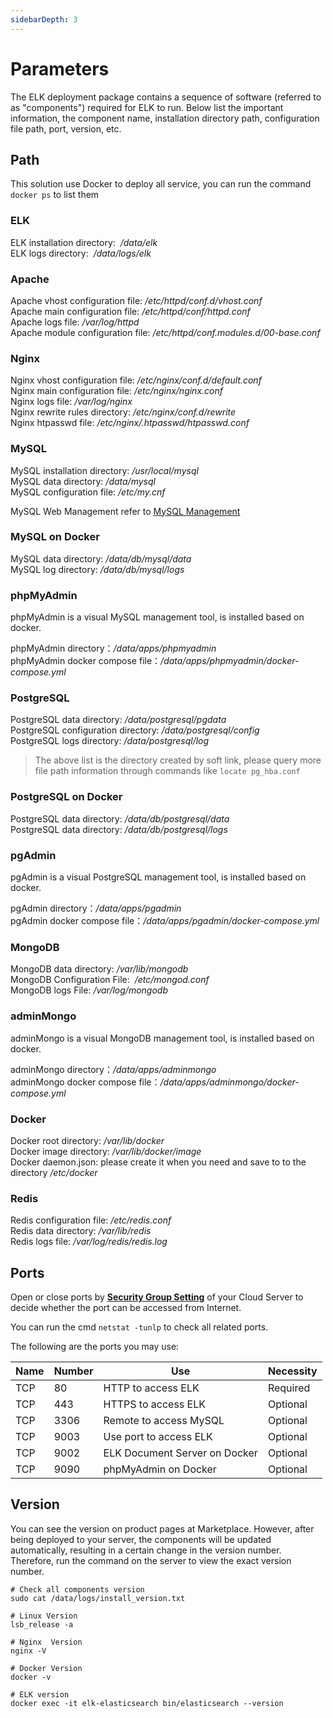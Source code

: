 ```yaml
---
sidebarDepth: 3
---
```


# Parameters

The ELK deployment package contains a sequence of software (referred to as "components") required for ELK to run. Below list the important information, the component name, installation directory path, configuration file path, port, version, etc.

## Path

This solution use Docker to deploy all service, you can run the command `docker ps` to list them  

### ELK

ELK installation directory:  */data/elk*  
ELK logs directory:  */data/logs/elk*  

### Apache

Apache vhost configuration file: */etc/httpd/conf.d/vhost.conf*    
Apache main configuration file: */etc/httpd/conf/httpd.conf*   
Apache logs file: */var/log/httpd*  
Apache module configuration file: */etc/httpd/conf.modules.d/00-base.conf*   

### Nginx

Nginx vhost configuration file: */etc/nginx/conf.d/default.conf*    
Nginx main configuration file: */etc/nginx/nginx.conf*   
Nginx logs file: */var/log/nginx*  
Nginx rewrite rules directory: */etc/nginx/conf.d/rewrite*  
Nginx htpasswd file: */etc/nginx/.htpasswd/htpasswd.conf*  

### MySQL

MySQL installation directory: */usr/local/mysql*  
MySQL data directory: */data/mysql*  
MySQL configuration file: */etc/my.cnf*    

MySQL Web Management refer to [MySQL Management](/admin-mysql.md)

### MySQL on Docker

MySQL data directory: */data/db/mysql/data*  
MySQL log directory: */data/db/mysql/logs*  

###  phpMyAdmin

phpMyAdmin is a visual MySQL management tool, is installed based on docker.  

phpMyAdmin directory：*/data/apps/phpmyadmin*  
phpMyAdmin docker compose file：*/data/apps/phpmyadmin/docker-compose.yml* 

### PostgreSQL

PostgreSQL data directory: */data/postgresql/pgdata*  
PostgreSQL configuration directory: */data/postgresql/config*  
PostgreSQL logs directory: */data/postgresql/log*  

> The above list is the directory created by soft link, please query more file path information through commands like `locate pg_hba.conf`

### PostgreSQL on Docker

PostgreSQL data directory: */data/db/postgresql/data*  
PostgreSQL data directory: */data/db/postgresql/logs*  

### pgAdmin

pgAdmin is a visual PostgreSQL management tool, is installed based on docker. 

pgAdmin directory：*/data/apps/pgadmin*  
pgAdmin docker compose file：*/data/apps/pgadmin/docker-compose.yml* 

### MongoDB

MongoDB data directory: */var/lib/mongodb*  
MongoDB Configuration File:  */etc/mongod.conf*  
MongoDB logs File:  */var/log/mongodb*  

### adminMongo

adminMongo is a visual MongoDB management tool, is installed based on docker.  

adminMongo directory：*/data/apps/adminmongo*  
adminMongo docker compose file：*/data/apps/adminmongo/docker-compose.yml* 

### Docker

Docker root directory: */var/lib/docker*  
Docker image directory: */var/lib/docker/image*   
Docker daemon.json: please create it when you need and save to to the directory */etc/docker*   

### Redis

Redis configuration file: */etc/redis.conf*  
Redis data directory: */var/lib/redis*  
Redis logs file: */var/log/redis/redis.log*

## Ports

Open or close ports by **[Security Group Setting](https://support.websoft9.com/docs/faq/tech-instance.html)** of your Cloud Server to decide whether the port can be accessed from Internet.  

You can run the cmd `netstat -tunlp` to check all related ports.  

The following are the ports you may use:

| Name | Number | Use |  Necessity |
| --- | --- | --- | --- |
| TCP | 80 | HTTP to access ELK | Required |
| TCP | 443 | HTTPS to access ELK | Optional |
| TCP | 3306 | Remote to access MySQL | Optional |
| TCP | 9003 | Use port to access ELK | Optional |
| TCP | 9002 | ELK Document Server on Docker | Optional |
| TCP | 9090 | phpMyAdmin on Docker | Optional |


## Version

You can see the version on product pages at Marketplace. However, after being deployed to your server, the components will be updated automatically, resulting in a certain change in the version number. Therefore, run the command on the server to view the exact version number. 

```shell
# Check all components version
sudo cat /data/logs/install_version.txt

# Linux Version
lsb_release -a

# Nginx  Version
nginx -V

# Docker Version
docker -v

# ELK version
docker exec -it elk-elasticsearch bin/elasticsearch --version
```
